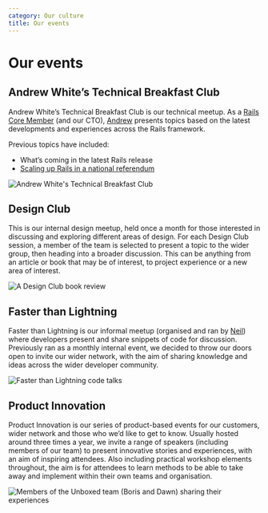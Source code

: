 ```yaml
---
category: Our culture
title: Our events
---
```


# Our events

## Andrew White’s Technical Breakfast Club
Andrew White’s Technical Breakfast Club is our technical meetup. As a [Rails Core Member](http://rubyonrails.org/community) (and our CTO), [Andrew](https://unboxed.co/people/#andrew-white) presents topics based on the latest developments and experiences across the Rails framework.

Previous topics have included:

* What’s coming in the latest Rails release
* [Scaling up Rails in a national referendum](https://unboxed.co/blog/andrew-white-s-technical-breakfast-club-scaling-up-rails-in-a-national-referendum/)

![Andrew White's Technical Breakfast Club](https://s3-eu-west-1.amazonaws.com/unboxed-web-image-uploader/bc03557b89b50504970d02e20633399b.png)

## Design Club
This is our internal design meetup, held once a month for those interested in discussing and exploring different areas of design. For each Design Club session, a member of the team is selected to present a topic to the wider group, then heading into a broader discussion. This can be anything from an article or book that may be of interest, to project experience or a new area of interest.

![A Design Club book review](https://s3-eu-west-1.amazonaws.com/unboxed-web-image-uploader/ea53c15e07b99ea1befe8dc952148b66.png)


## Faster than Lightning
Faster than Lightning is our informal meetup (organised and ran by [Neil](https://unboxed.co/people/#neil-van-beinum)) where developers present and share snippets of code for discussion. Previously ran as a monthly internal event, we decided to throw our doors open to invite our wider network, with the aim of sharing knowledge and ideas across the wider developer community.

![Faster than Lightning code talks](https://s3-eu-west-1.amazonaws.com/unboxed-web-image-uploader/cb7a98ffd909b03709d9c9d556c9d4ab.png)


## Product Innovation
Product Innovation is our series of product-based events for our customers, wider network and those who we’d like to get to know. Usually hosted around three times a year, we invite a range of speakers (including members of our team) to present innovative stories and experiences, with an aim of inspiring attendees. Also including practical workshop elements throughout, the aim is for attendees to learn methods to be able to take away and implement within their own teams and organisation.

![Members of the Unboxed team (Boris and Dawn) sharing their experiences](https://s3-eu-west-1.amazonaws.com/unboxed-web-image-uploader/4896da0ac53187b04f4bc1fe6d0fec95.png)
